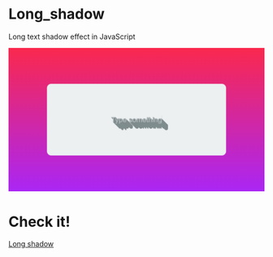 # Long_shadow

Long text shadow effect in JavaScript

![](./result.png)

# Check it!

[Long shadow](https://magenta-begonia-19f571.netlify.app/)
